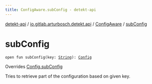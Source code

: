 ```yaml
---
title: ConfigAware.subConfig - detekt-api
---
```


[detekt-api](../../index.html) / [io.gitlab.arturbosch.detekt.api](../index.html) / [ConfigAware](index.html) / [subConfig](./sub-config.html)

# subConfig

`open fun subConfig(key: `[`String`](https://kotlinlang.org/api/latest/jvm/stdlib/kotlin/-string/index.html)`): `[`Config`](../-config/index.html)

Overrides [Config.subConfig](../-config/sub-config.html)

Tries to retrieve part of the configuration based on given key.

